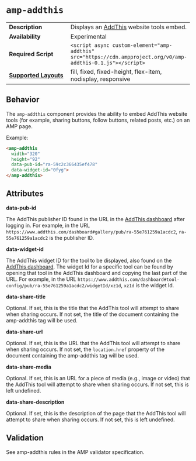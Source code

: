 <!---
Copyright 2015 The AMP HTML Authors. All Rights Reserved.

Licensed under the Apache License, Version 2.0 (the "License");
you may not use this file except in compliance with the License.
You may obtain a copy of the License at

      http://www.apache.org/licenses/LICENSE-2.0

Unless required by applicable law or agreed to in writing, software
distributed under the License is distributed on an "AS-IS" BASIS,
WITHOUT WARRANTIES OR CONDITIONS OF ANY KIND, either express or implied.
See the License for the specific language governing permissions and
limitations under the License.
-->

# <a name="amp-addthis"></a> `amp-addthis`

<table>
  <tr>
    <td width="40%"><strong>Description</strong></td>
    <td>Displays an <a href="https://www.addthis.com">AddThis</a> website tools embed.</td>
  </tr>
  <tr>
    <td width="40%"><strong>Availability</strong></td>
    <td>Experimental</td>
  </tr>
  <tr>
    <td width="40%"><strong>Required Script</strong></td>
    <td><code>&lt;script async custom-element="amp-addthis" src="https://cdn.ampproject.org/v0/amp-addthis-0.1.js">&lt;/script></code></td>
  </tr>
  <tr>
    <td class="col-fourty"><strong><a href="https://www.ampproject.org/docs/guides/responsive/control_layout.html">Supported Layouts</a></strong></td>
    <td>fill, fixed, fixed-height, flex-item, nodisplay, responsive</td>
  </tr>
</table>

## Behavior

The `amp-addthis` component provides the ability to embed AddThis website tools (for example, 
sharing buttons, follow buttons, related posts, etc.) on an AMP page.

Example:
```html
<amp-addthis
  width="320"
  height="92"
  data-pub-id="ra-59c2c366435ef478"
  data-widget-id="0fyg">
</amp-addthis>
```

## Attributes

**data-pub-id**

The AddThis publisher ID found in the URL in the [AddThis dashboard](https://addthis.com/dashboard)
after logging in. For example, in the URL `https://www.addthis.com/dashboard#gallery/pub/ra-55e761259a1acdc2`,
`ra-55e761259a1acdc2` is the publisher ID.

**data-widget-id**

The AddThis widget ID for the tool to be displayed, also found on the [AddThis dashboard](https://addthis.com/dashboard).
The widget Id for a specific tool can be found by opening that tool in the AddThis dashboard and
copying the last part of the URL. For example, in the URL `https://www.addthis.com/dashboard#tool-config/pub/ra-55e761259a1acdc2/widgetId/xz1d`,
`xz1d` is the widget Id.

**data-share-title**

Optional. If set, this is the title that the AddThis tool will attempt to share when sharing occurs.
If not set, the title of the document containing the amp-addthis tag will be used.

**data-share-url**

Optional. If set, this is the URL that the AddThis tool will attempt to share when sharing occurs.
If not set, the `location.href` property of the document containing the amp-addthis tag will be
used.

**data-share-media**

Optional. If set, this is an URL for a piece of media (e.g., image or video) that the AddThis tool
will attempt to share when sharing occurs. If not set, this is left undefined.

**data-share-description**

Optional. If set, this is the description of the page that the AddThis tool will attempt to share
when sharing occurs. If not set, this is left undefined.

## Validation

See amp-addthis rules in the AMP validator specification.
